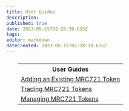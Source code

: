 ```yaml
---
title: User Guides
description: 
published: true
date: 2023-05-15T02:28:39.635Z
tags: 
editor: markdown
dateCreated: 2023-05-15T02:28:39.635Z
---
```


<div style="width: 100%; text-align:center; margin-top: 24px;">
  <table style="width: 88%; margin:0 auto;">
  <tr>
    <th>User Guides</th>
  </tr>
  <tr>
    <td><a href="/user-guides/token">Adding an Existing MRC721 Token</a></td>
  </tr>
  <tr>
    <td><a href="/user-guides/trade">Trading MRC721 Tokens</a></td>
  </tr>
  <tr>
    <td><a href="/user-guides/manage">Managing MRC721 Tokens</a></td>
  </tr>
  
</table>
</div>
